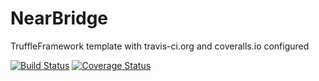 # NearBridge

TruffleFramework template with travis-ci.org and coveralls.io configured

[![Build Status](https://travis-ci.org/nearprotocol/bridge.svg?branch=master)](https://travis-ci.org/nearprotocol/bridge)
[![Coverage Status](https://coveralls.io/repos/github/nearprotocol/bridge/badge.svg?branch=master)](https://coveralls.io/github/nearprotocol/bridge?branch=master)
